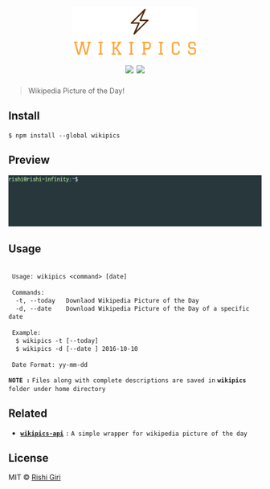 <h1 align="center">
	<br>
	<img width="250px" src="https://raw.githubusercontent.com/rishigiridotcom/rishigiri.com/1c24e56a66562993e4b7967e6a36b7f1b5b7006d/github/wikipics.png">
	<br>
	<img src="https://img.shields.io/badge/code_style-XO-5ed9c7.svg">
	<img src="https://travis-ci.org/CodeDotJS/wikipics.svg?branch=master">
	<br>
</h1>

> Wikipedia Picture of the Day!

## Install

```
$ npm install --global wikipics
```

## Preview
<p align="center">
<img src="https://raw.githubusercontent.com/rishigiridotcom/rishigiri.com/5f033c2c333856211f86580b5bd0f631bd61ee3b/github/ezgif-1-1aa7b95864.gif">
</p>

## Usage

```

 Usage: wikipics <command> [date]

 Commands:
  -t, --today   Downlaod Wikipedia Picture of the Day
  -d, --date    Download Wikipedia Picture of the Day of a specific date

 Example:
  $ wikipics -t [--today]
  $ wikipics -d [--date ] 2016-10-10

 Date Format: yy-mm-dd

```

__`NOTE :`__ `Files along with complete descriptions are saved in` __`wikipics`__ `folder under home directory`

## Related

- __[`wikipics-api`](https://github.com/codedotjs/wikipics-api)__ `:` `A simple wrapper for wikipedia picture of the day`

## License

MIT &copy; [Rishi Giri](http://rishigiri.ml)
